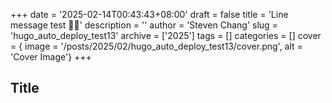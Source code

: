 +++
date = '2025-02-14T00:43:43+08:00'
draft = false
title = 'Line message test 💛💛'
description = ''
author = 'Steven Chang'
slug = 'hugo_auto_deploy_test13'
archive = ['2025']
tags = []
categories = []
cover = { image = '/posts/2025/02/hugo_auto_deploy_test13/cover.png', alt = 'Cover Image'}
+++

## Title